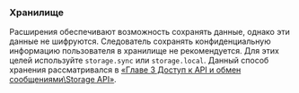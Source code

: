 ### Хранилище

Расширения обеспечивают возможность сохранять данные, однако эти данные не шифруются. Следователь сохранять конфиденциальную информацию пользователя в хранилище не рекомендуется. Для этих целей используйте `storage.sync` или `storage.local`. Данный способ хранения рассматривался в [«Главе 3 Доступ к API и обмен сообщениями\Storage API»](/chapter-3-api-availability-and-messaging/google-chrome-extensions-apis/storage-api.md).

